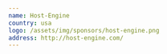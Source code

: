 ```yaml
---
name: Host-Engine
country: usa
logo: /assets/img/sponsors/host-engine.png
address: http://host-engine.com/
---
```


